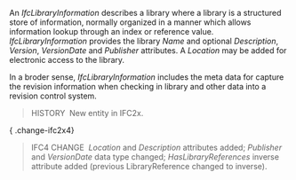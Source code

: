 An _IfcLibraryInformation_ describes a library where a library is a structured store of information, normally organized in a manner which allows information lookup through an index or reference value. _IfcLibraryInformation_ provides the library _Name_ and optional _Description_, _Version_, _VersionDate_ and _Publisher_ attributes. A _Location_ may be added for electronic access to the library.

In a broder sense, _IfcLibraryInformation_ includes the meta data for capture the revision information when checking in library and other data into a revision control system.

> HISTORY&nbsp; New entity in IFC2x.

{ .change-ifc2x4}
> IFC4 CHANGE&nbsp; _Location_ and _Description_ attributes added; _Publisher_ and _VersionDate_ data type changed; _HasLibraryReferences_ inverse attribute added (previous LibraryReference changed to inverse).
